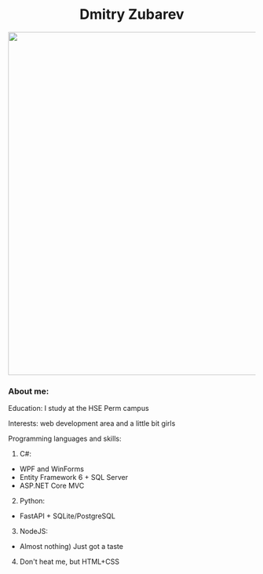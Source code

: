 <h1 align="center">Dmitry Zubarev</h1>
<div align="center">
  <img src="https://media.giphy.com/media/xFkgeu7dhfgqqxJqmj/giphy.gif" width="700"/>
</div>

<h3>About me:</h3>
Education: I study at the HSE Perm campus

Interests: web development area and a little bit girls

Programming languages and skills:
1) C#:
- WPF and WinForms
- Entity Framework 6 + SQL Server
- ASP.NET Core MVC
2) Python:
- FastAPI + SQLite/PostgreSQL
3) NodeJS:
- Almost nothing) Just got a taste
4) Don't heat me, but HTML+CSS

